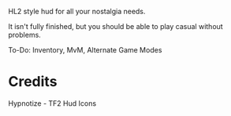 HL2 style hud for all your nostalgia needs.

It isn't fully finished, but you should be able to play casual without problems.

To-Do: Inventory, MvM, Alternate Game Modes

# Credits

Hypnotize - TF2 Hud Icons
